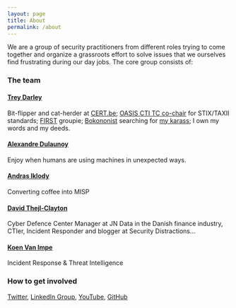 ```yaml
---
layout: page
title: About
permalink: /about
---
```


We are a group of security practitioners from different roles trying to come together and organize a grassroots effort to solve issues that we ourselves find frustrating during our day jobs. The core group consists of:

### The team

#### [Trey Darley](https://twitter.com/treyka)

Bit-flipper and cat-herder at [CERT.be](https://cert.be/en); [OASIS CTI TC co-chair](https://www.oasis-open.org/committees/tc_home.php?wg_abbrev=cti) for STIX/TAXII standards; [FIRST](https://www.first.org/) groupie; [Bokononist](https://en.wiktionary.org/wiki/Bokononism) searching for [my karass](https://en.wiktionary.org/wiki/karass#English); I own my words and my deeds.

#### [Alexandre Dulaunoy](https://twitter.com/adulau)

Enjoy when humans are using machines in unexpected ways.

#### [Andras Iklody](https://twitter.com/iglocska)

Converting coffee into MISP

#### [David Thejl-Clayton](https://twitter.com/DCSecuritydk)

Cyber Defence Center Manager at JN Data in the Danish finance industry, CTIer, Incident Responder and blogger at Security Distractions...

#### [Koen Van Impe](https://twitter.com/cudeso)
Incident Response & Threat Intelligence

### How to get involved

[Twitter](https://twitter.com/AntithesisPRJ), [LinkedIn Group](https://www.linkedin.com/groups/9028559/), [YouTube](https://www.youtube.com/channel/UCGP0jv5Qui0QWycov03mSvQ), [GitHub](https://github.com/antithesis-project/)


